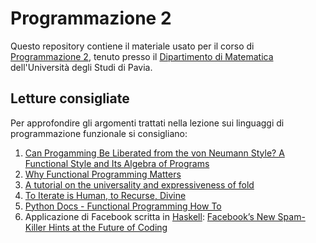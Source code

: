 ﻿# Programmazione 2
Questo repository contiene il materiale usato per il corso di [Programmazione 2](http://www-dimat.unipv.it/~gualandi/programmazione2/), tenuto presso il [Dipartimento di Matematica](http://matematica.unipv.it/) dell'Università degli Studi di Pavia.

## Letture consigliate
Per approfondire gli argomenti trattati nella lezione sui linguaggi di programmazione funzionale si consigliano:

1. [Can Progamming Be Liberated from the von Neumann Style? A Functional Style and Its Algebra of Programs](http://dl.acm.org/citation.cfm?id=359579)
2. [Why Functional Programming Matters](http://dl.acm.org/citation.cfm?id=63411)
3. [A tutorial on the universality and expressiveness of fold](http://www.cs.nott.ac.uk/~pszgmh/fold.pdf)
4. [To Iterate is Human, to Recurse, Divine](https://sites.google.com/a/gertrudandcope.com/info/Publications/Patterns/C--Report/SpaceIII)
5. [Python Docs - Functional Programming How To](https://docs.python.org/3/howto/functional.html)
6. Applicazione di Facebook scritta in [Haskell](https://www.haskell.org/): [Facebook’s New Spam-Killer Hints at the Future of Coding](https://www.wired.com/2015/09/facebooks-new-anti-spam-system-hints-future-coding/)
